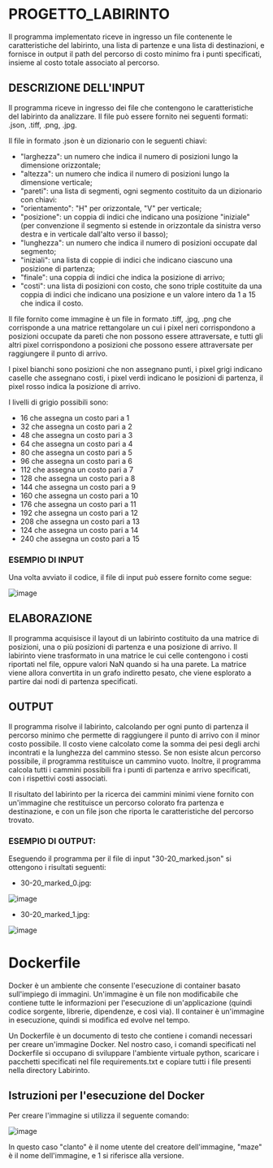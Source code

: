 # PROGETTO_LABIRINTO

Il programma implementato riceve in ingresso un file contenente le caratteristiche del labirinto, una lista di partenze e una lista di destinazioni, e fornisce in output il path del percorso di costo minimo fra i punti specificati, insieme al costo totale associato al percorso.

## DESCRIZIONE DELL'INPUT

Il programma riceve in ingresso dei file che contengono le caratteristiche del labirinto da analizzare. 
Il file può essere fornito nei seguenti formati: .json, .tiff, .png, .jpg. 

Il file in formato .json è un dizionario con le seguenti chiavi:

- "larghezza": un numero che indica il numero di posizioni lungo la dimensione orizzontale;
- "altezza": un numero che indica il numero di posizioni lungo la dimensione verticale;
- "pareti": una lista di segmenti, ogni segmento costituito da un dizionario con chiavi:
- "orientamento": "H" per orizzontale, "V" per verticale;
- "posizione": un coppia di indici che indicano una posizione "iniziale" (per convenzione il segmento si estende in orizzontale da  sinistra verso destra e in verticale dall'alto verso il basso);
- "lunghezza": un numero che indica il numero di posizioni occupate dal segmento;
- "iniziali": una lista di coppie di indici che indicano ciascuno una posizione di partenza;
- "finale": una coppia di indici che indica la posizione di arrivo;
- "costi": una lista di posizioni con costo, che sono triple costituite da una coppia di indici che indicano una posizione e un valore intero da 1 a 15 che indica il costo.

Il file fornito come immagine è un file in formato .tiff, .jpg, .png che corrisponde a una matrice rettangolare un cui i pixel neri corrispondono a posizioni occupate da pareti che non possono essere attraversate, e tutti gli altri pixel corrispondono a posizioni che possono essere attraversate per raggiungere il punto di arrivo.

I pixel bianchi sono posizioni che non assegnano punti, i pixel grigi indicano caselle che assegnano costi, i pixel verdi indicano le posizioni di partenza, il pixel rosso indica la posizione di arrivo.

I livelli di grigio possibili sono:

- 16 che assegna un costo pari a 1
- 32 che assegna un costo pari a 2
- 48 che assegna un costo pari a 3
- 64 che assegna un costo pari a 4
- 80 che assegna un costo pari a 5
- 96 che assegna un costo pari a 6
- 112 che assegna un costo pari a 7
- 128 che assegna un costo pari a 8
- 144 che assegna un costo pari a 9
- 160 che assegna un costo pari a 10
- 176 che assegna un costo pari a 11
- 192 che assegna un costo pari a 12
- 208 che assegna un costo pari a 13
- 124 che assegna un costo pari a 14
- 240 che assegna un costo pari a 15

### ESEMPIO DI INPUT

Una volta avviato il codice, il file di input può essere fornito come segue:

![image](https://github.com/Spamp/progetto_labirinto/assets/118067217/32349e8b-3d91-40df-9bf1-6926602547a9)


## ELABORAZIONE

Il programma acquisisce il layout di un labirinto costituito da una matrice di posizioni, una o più posizioni di partenza e una posizione di arrivo. Il labirinto viene trasformato in una matrice le cui celle contengono i costi riportati nel file, oppure valori NaN quando si ha una parete. 
La matrice viene allora convertita in un grafo indiretto pesato, che viene esplorato a partire dai nodi di partenza specificati.

## OUTPUT

Il programma risolve il labirinto, calcolando per ogni punto di partenza il percorso minimo che permette di raggiungere il punto di arrivo con il minor costo possibile. Il costo viene calcolato come la somma dei pesi degli archi incontrati e la lunghezza del cammino stesso. Se non esiste alcun percorso possibile, il programma restituisce un cammino vuoto. 
Inoltre, il programma calcola tutti i cammini possibili fra i punti di partenza e arrivo specificati, con i rispettivi costi associati.

Il risultato del labirinto per la ricerca dei cammini minimi viene fornito con un'immagine che restituisce un percorso colorato fra partenza e destinazione, e con un file json che riporta le caratteristiche del percorso trovato. 

### ESEMPIO DI OUTPUT:

Eseguendo il programma per il file di input "30-20_marked.json" si ottengono i risultati seguenti:

- 30-20_marked_0.jpg: 

![image](https://github.com/Spamp/progetto_labirinto/assets/118067217/768e37a4-edcd-42e8-b6b9-aea4d98b571d)

- 30-20_marked_1.jpg:

![image](https://github.com/Spamp/progetto_labirinto/assets/118067217/3c306f36-3e75-41f0-a98e-ed105478f615)


# Dockerfile

Docker è un ambiente che consente l'esecuzione di container basato sull'impiego di immagini. Un'immagine è un file non modificabile che contiene tutte le informazioni per l'esecuzione di un'applicazione (quindi codice sorgente, librerie, dipendenze, e così via). Il container è un'immagine in esecuzione, quindi si modifica ed evolve nel tempo. 

Un Dockerfile è un documento di testo che contiene i comandi necessari per creare un'immagine Docker. Nel nostro caso, i comandi specificati nel Dockerfile  si occupano di sviluppare l'ambiente virtuale python, scaricare i pacchetti specificati nel file requirements.txt e copiare tutti i file presenti nella directory Labirinto. 

## Istruzioni per l'esecuzione del Docker

Per creare l'immagine si utilizza il seguente comando:

![image](https://github.com/Spamp/progetto_labirinto/assets/118067217/67399ec8-72f2-47ff-ac14-c877e20dae7c)

In questo caso "clanto" è il nome utente del creatore dell'immagine, "maze" è il nome dell'immagine, e 1 si riferisce alla versione. 


